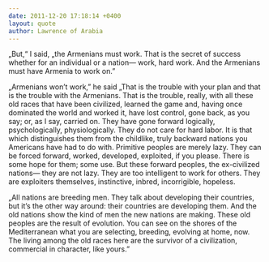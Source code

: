 ```yaml
---
date: 2011-12-20 17:18:14 +0400
layout: quote
author: Lawrence of Arabia
---
```

„But,“ I said, „the Armenians must work. That is the secret of success whether for an individual or a nation— work, hard work. And the Armenians must have Armenia to work on.”

„Armenians won’t work,” he said „That is the trouble with your plan and that is the trouble with the Armenians. That is the trouble, really, with all these old races that have been civilized, learned the game and, having once dominated the world and worked it, have lost con­trol, gone back, as you say; or, as I say, carried on. They have gone forward logically, psychologically, physiologically. They do not care for hard labor. It is that which distinguishes them from the childlike, truly backward nations you Americans have had to do with. Primitive peoples are merely lazy. They can be forced forward, worked, developed, exploited, if you please. There is some hope for them; some use. But these forward peoples, the ex-civilized nations— they are not lazy. They are too intelligent to work for others. They are exploiters themselves, instinctive, inbred, incorrigible, hopeless.

„All nations are breeding men. They talk about developing their countries, but it’s the other way around: their countries are developing them. And the old nations show the kind of men the new nations are making. These old peoples are the result of evolution. You can see on the shores of the Mediterranean what you are selecting, breeding, evolving at home, now. The living among the old races here are the survivor of a civilization, commercial in character, like yours.”